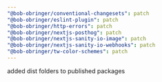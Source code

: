 ```yaml
---
"@bob-obringer/conventional-changesets": patch
"@bob-obringer/eslint-plugin": patch
"@bob-obringer/http-errors": patch
"@bob-obringer/nextjs-posthog": patch
"@bob-obringer/nextjs-sanity-io-image": patch
"@bob-obringer/nextjs-sanity-io-webhooks": patch
"@bob-obringer/tw-color-schemes": patch
---
```


added dist folders to published packages
